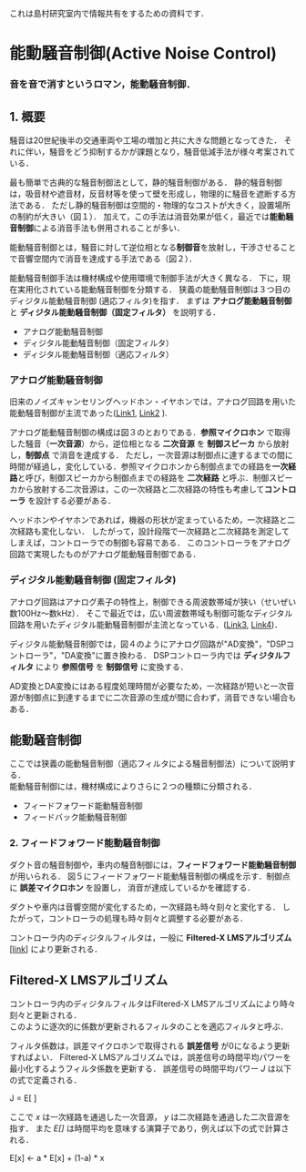 これは島村研究室内で情報共有をするための資料です．

# 能動騒音制御(Active Noise Control)

### 音を音で消すというロマン，能動騒音制御．


## 1. 概要

騒音は20世紀後半の交通車両や工場の増加と共に大きな問題となってきた．
それに伴い，騒音をどう抑制するかが課題となり，騒音低減手法が様々考案されている．

最も簡単で古典的な騒音制御法として，静的騒音制御がある．
静的騒音制御は，吸音材や遮音材，反音材等を使って壁を形成し，物理的に騒音を遮断する方法である．
ただし静的騒音制御は空間的・物理的なコストが大きく，設置場所の制約が大きい（図１）．
加えて，この手法は消音効果が低く，最近では**能動騒音制御**による消音手法も併用されることが多い．

能動騒音制御とは，騒音に対して逆位相となる**制御音**を放射し，干渉させることで音響空間内で消音を達成する手法である（図２）．

能動騒音制御手法は機材構成や使用環境で制御手法が大きく異なる．
下に，現在実用化されている能動騒音制御を分類する．
狭義の能動騒音制御は３つ目のディジタル能動騒音制御 (適応フィルタ)を指す．
まずは **アナログ能動騒音制御** と **ディジタル能動騒音制御（固定フィルタ）** を説明する．

- アナログ能動騒音制御
- ディジタル能動騒音制御（固定フィルタ）
- ディジタル能動騒音制御（適応フィルタ）



### アナログ能動騒音制御

旧来のノイズキャンセリングヘッドホン・イヤホンでは，アナログ回路を用いた能動騒音制御が主流であった([Link1](http://blog.livedoor.jp/sce_info3-craft/archives/6786242.html), [Link2](https://www.google.co.jp/url?sa=t&rct=j&q=&esrc=s&source=web&cd=4&ved=2ahUKEwiK2P6a9MLhAhWMgrwKHRIMCfQQFjADegQIABAC&url=https%3A%2F%2Fsucra.repo.nii.ac.jp%2Findex.php%3Faction%3Dpages_view_main%26active_action%3Drepository_action_common_download%26item_id%3D16772%26item_no%3D1%26attribute_id%3D24%26file_no%3D1%26page_id%3D26%26block_id%3D52&usg=AOvVaw2xQgOBrE7McDo1Q15RQ1Ze) ).

アナログ能動騒音制御の構成は図３のとおりである．**参照マイクロホン** で取得した騒音（**一次音源**）から，逆位相となる **二次音源** を **制御スピーカ** から放射し，**制御点** で消音を達成する．
ただし，一次音源は制御点に達するまでの間に時間が経過し，変化している．参照マイクロホンから制御点までの経路を**一次経路**と呼び，制御スピーカから制御点までの経路を **二次経路** と呼ぶ．制御スピーカから放射する二次音源は，この一次経路と二次経路の特性も考慮して**コントローラ** を設計する必要がある．

ヘッドホンやイヤホンであれば，機器の形状が定まっているため，一次経路と二次経路も変化しない．
したがって，設計段階で一次経路と二次経路を測定してしまえば，コントローラでの制御も容易である．
このコントローラをアナログ回路で実現したものがアナログ能動騒音制御である．

### ディジタル能動騒音制御 (固定フィルタ)

アナログ回路はアナログ素子の特性上，制御できる周波数帯域が狭い（せいぜい数100Hz～数kHz）．
そこで最近では，広い周波数帯域も制御可能なディジタル回路を用いたディジタル能動騒音制御が主流となっている．([Link3](https://www.sony.jp/headphone/special/d-nc/), [Link4](https://www.sony.com.au/electronics/support/res/manuals/4145/41456810M.pdf))．

ディジタル能動騒音制御では，図４のようにアナログ回路が"AD変換"，"DSPコントローラ"，"DA変換"に置き換わる．
DSPコントローラ内では **ディジタルフィルタ** により **参照信号** を **制御信号** に変換する．

AD変換とDA変換にはある程度処理時間が必要なため，一次経路が短いと一次音源が制御点に到達するまでに二次音源の生成が間に合わず，消音できない場合もある．


## 能動騒音制御

ここでは狭義の能動騒音制御（適応フィルタによる騒音制御法）について説明する．  
能動騒音制御には，機材構成によりさらに２つの種類に分類される．

- フィードフォワード能動騒音制御
- フィードバック能動騒音制御

### 2. フィードフォワード能動騒音制御

ダクト音の騒音制御や，車内の騒音制御には，**フィードフォワード能動騒音制御** が用いられる．
図５にフィードフォワード能動騒音制御の構成を示す．制御点に **誤差マイクロホン** を設置し，
消音が達成しているかを確認する．

ダクトや車内は音響空間が変化するため，一次経路も時々刻々と変化する．
したがって，コントローラの処理も時々刻々と調整する必要がある．

コントローラ内のディジタルフィルタは，一般に **Filtered-X LMSアルゴリズム**[[link]()] により更新される．

## Filtered-X LMSアルゴリズム

コントローラ内のディジタルフィルタはFiltered-X LMSアルゴリズムにより時々刻々と更新される．  
このように逐次的に係数が更新されるフィルタのことを適応フィルタと呼ぶ．

フィルタ係数は，誤差マイクロホンで取得される **誤差信号** が0になるよう更新すればよい．
Filtered-X LMSアルゴリズムでは，誤差信号の時間平均パワーを最小化するようフィルタ係数を更新する．
誤差信号の時間平均パワー *J* は以下の式で定義される．

J = E[ ]

ここで *x* は一次経路を通過した一次音源， *y* は二次経路を通過した二次音源を指す．
また *E[]* は時間平均を意味する演算子であり，例えば以下の式で計算される．

E[x] <- a * E[x] + (1-a) * x



